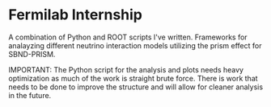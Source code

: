 # Fermilab Internship

A combination of Python and ROOT scripts I've written.
Frameworks for analayzing different neutrino interaction models utilizing the prism effect for SBND-PRISM.


IMPORTANT: The Python script for the analysis and plots needs heavy optimization as much of the work is straight brute force. There is work that needs to be done to improve the structure and will allow for cleaner analysis in the future.
